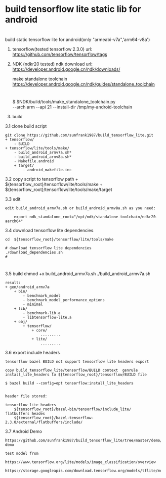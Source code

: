 # build tensorflow lite static lib for android
# 

build static tensorflow lite for android(only "armeabi-v7a",'arm64-v8a')


1. tensorflow(tested tensorflow 2.3.0) 
   url: https://github.com/tensorflow/tensorflow/tags

2. NDK (ndkr20 tested)
    ndk download url: https://developer.android.google.cn/ndk/downloads/

    make standalone toolchain
    https://developer.android.google.cn/ndk/guides/standalone_toolchain
    # 
    $ $NDK/build/tools/make_standalone_toolchain.py \
    --arch arm --api 21 --install-dir /tmp/my-android-toolchain


3. build

3.1 clone build script

    git clone https://github.com/sunfrank1987/build_tensorflow_lite.git
    + tensorflow/
        - BUILD
    + tensorflow/lite/tools/make/
        - build_android_armv7a.sh*
        - build_android_armv8a.sh*
        - Makefile.android
        + target/
            - android_makefile.inc

3.2 copy script to tensorflow path
    + ${tensorflow_root}/tensorflow/lite/tools/make
    + ${tensorflow_root}/tensorflow/lite/tools/make/target


3.3 edit 

    edit build_android_armv7a.sh or build_android_armv8a.sh as you need:

        export ndk_standalone_root="/opt/ndk/standalone-toolchain/ndkr20-aarch64"

3.4 download tensorflow lite dependencies

    cd  ${tensorflow_root}/tensorflow/lite/tools/make

    # download tensorflow lite dependencies
    ./download_dependencies.sh
    #

#


3.5 build
    chmod +x build_android_armv7a.sh
    ./build_android_armv7a.sh
    

    result:
    + gen/android_armv7a 
        + bin/
            - benchmark_model
            - benchmark_model_performance_options
            - minimal
        + lib/
            - benchmark-lib.a
            - libtensorflow-lite.a
        + obj/
            + tensorflow/
                + core/
                    .........
                + lite/
                    .........


3.6 export include headers
    
    tensorflow bazel BUILD not support tensorflow lite headers export 

    copy build_tensorflow_lite/tensorflow/BUILD context  genrule install_lite_headers to ${tensorflow_root}/tensorflow/BUILD file

    $ bazel build --config=opt tensorflow:install_lite_headers


    header file stored:

    tensorflow lite headers
        ${tensorflow_root}/bazel-bin/tensorflow/include_lite/
    flatbuffers heades
        ${tensorflow_root}/bazel-tensorflow-2.3.0/external/flatbuffers/include/

3.7 Android Demo

    https://github.com/sunfrank1987/build_tensorflow_lite/tree/master/demo/tflite-demo

    test model from 
    
    https://www.tensorflow.org/lite/models/image_classification/overview

    https://storage.googleapis.com/download.tensorflow.org/models/tflite/mobilenet_v1_1.0_224_quant_and_labels.zip







